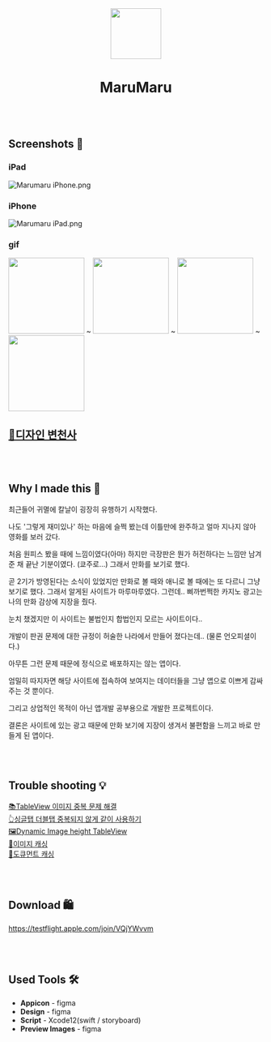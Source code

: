 <div align="center">
 <img src="https://user-images.githubusercontent.com/63496607/131101666-02dca9a8-bdf9-4427-8799-c7a8d806f61e.png" width="100">
 <h1>MaruMaru</h1>
</div>


<br><br>
## Screenshots 📱

### iPad
![Marumaru iPhone.png](https://user-images.githubusercontent.com/63496607/133063058-126362bf-cb05-44d7-98d3-7f19476f63b2.png)

### iPhone
![Marumaru iPad.png](https://user-images.githubusercontent.com/63496607/133063086-be0087b5-37f8-453f-abaa-cdc6060e1210.png)

### gif
<img src="https://github.com/Avocado34/Marumaru/blob/develop/RunningGif/Main.gif" width="150"></img> ~
<img src="https://github.com/Avocado34/Marumaru/blob/develop/RunningGif/Search.gif" width="150"></img> ~
<img src="https://github.com/Avocado34/Marumaru/blob/develop/RunningGif/Episode.gif" width="150"></img> ~
<img src="https://github.com/Avocado34/Marumaru/blob/develop/RunningGif/View.gif" width="150"></img>

[🎨디자인 변천사](https://www.notion.so/ffed3289a9024ae8a58dbb7614dd553a)
---

<br><br>
## Why I made this 🤔

 최근들어 귀멸에 칼날이 굉장히 유행하기 시작했다.

 나도 '그렇게 재미있나' 하는 마음에 슬쩍 봤는데 이틀만에 완주하고 얼마 지나지 않아 영화를 보러 갔다.

처음 원피스 봤을 때에 느낌이였다(아마) 하지만 극장판은 뭔가 허전하다는 느낌만 남겨준 채 끝난 기분이였다. (쿄주로...) 그래서 만화를 보기로 했다.

 곧 2기가 방영된다는 소식이 있었지만 만화로 볼 때와 애니로 볼 때에는 또 다르니 그냥 보기로 했다. 그래서 알게된 사이트가 마루마루였다. 그런데.. 삐까번쩍한 카지노 광고는 나의 만화 감상에 지장을 줬다.

 눈치 챘겠지만 이 사이트는 불법인지 합법인지 모르는 사이트이다..

개발이 판권 문제에 대한 규정이 허술한 나라에서 만들어 졌다는데.. (물론 언오피셜이다.)

아무튼 그런 문제 때문에 정식으로  배포하지는 않는 앱이다.

 엄밀히 따지자면 해당 사이트에 접속하여 보여지는 데이터들을 그냥 앱으로 이쁘게 감싸주는 것 뿐이다.

그리고 상업적인 목적이 아닌 앱개발 공부용으로 개발한 프로젝트이다.

 결론은 사이트에 있는 광고 때문에 만화 보기에 지장이 생겨서 불편함을 느끼고 바로 만들게 된 앱이다.

<br><br>
## Trouble shooting 💡

[📚TableView 이미지 중복 문제 해결](https://www.notion.so/TableView-f0fb59a9270043fc90153740ef6eff84) <br>
[👆싱글탭 더블탭 중복되지 않게 같이 사용하기](https://www.notion.so/0453e27d43db4265b8640608ceff8210) <br>
[🖼Dynamic Image height TableView](https://www.notion.so/Dynamic-Image-height-TableView-8ba75d52f4f9430487fef5f8276e0637) <br>
[💾이미지 캐싱](https://www.notion.so/6327f97c06974c35ae0b4180ded110df) <br>
[💾도큐먼트 캐싱](https://cautious-smash-7a0.notion.site/fb0cdf7a04484a129e92d11a1a3e991c) <br>

<br><br>
## Download 🛍
https://testflight.apple.com/join/VQjYWvvm

<br><br>
## Used Tools 🛠

- **Appicon** - figma
- **Design** - figma
- **Script** - Xcode12(swift / storyboard)
- **Preview Images** - figma
